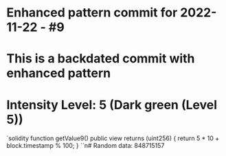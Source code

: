 ﻿# Enhanced pattern commit for 2022-11-22 - #9
# This is a backdated commit with enhanced pattern
# Intensity Level: 5 (Dark green (Level 5))
`solidity
function getValue9() public view returns (uint256) {
    return 5 * 10 + block.timestamp % 100;
}
``n# Random data: 848715157

